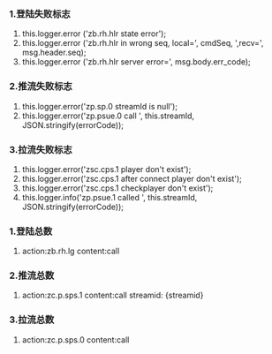 <!--
 * @Author: sunboylu
 * @Date: 2020-11-12 14:10:00
 * @LastEditors: sunboylu
 * @LastEditTime: 2020-11-12 17:28:59
 * @Description: 
-->
### 1.登陆失败标志
  1. this.logger.error ('zb.rh.hlr state error');
  2. this.logger.error ('zb.rh.hlr in wrong seq, local=', cmdSeq, ',recv=', msg.header.seq);
  3. this.logger.error ('zb.rh.hlr server error=', msg.body.err_code);
### 2.推流失败标志
1. this.logger.error('zp.sp.0 streamId is null');
2. this.logger.error('zp.psue.0 call ', this.streamId, JSON.stringify(errorCode));
 ### 3.拉流失败标志
 1. this.logger.error('zsc.cps.1 player don\'t exist');
 2. this.logger.error('zsc.cps.1 after connect player don\'t exist');
 3. this.logger.error('zsc.cps.1 checkplayer don\'t exist');
 4. this.logger.info('zp.psue.1 called ', this.streamId, JSON.stringify(errorCode));

### 1.登陆总数
  1. action:zb.rh.lg content:call

### 2.推流总数
1. action:zc.p.sps.1 content:call streamid: {streamid}

 ### 3.拉流总数
 1. action:zc.p.sps.0  content:call

 